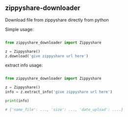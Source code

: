## zippyshare-downloader

Download file from zippyshare directly from python

Simple usage:

```python

from zippyshare_downloader import Zippyshare

z = Zippyshare()
z.download('give zippyshare url here')

```

extract info usage:

```python

from zippyshare_downloader import Zippyshare

z = Zippyshare()
info = z.extract_info('give zippyshare url here')

print(info)

# {'name_file': ..., 'size': ..., 'date_upload': ....}
```
